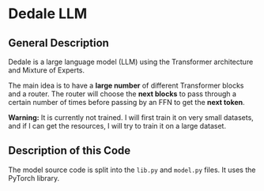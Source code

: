 # Dedale LLM

## General Description

Dedale is a large language model (LLM) using the Transformer architecture and Mixture of Experts.

The main idea is to have a **large number** of different Transformer blocks and a router. The router will choose the **next blocks** to pass through a certain number of times before passing by an FFN to get the **next token**.

**Warning:** It is currently not trained. I will first train it on very small datasets, and if I can get the resources, I will try to train it on a large dataset.

## Description of this Code

The model source code is split into the `lib.py` and `model.py` files. It uses the PyTorch library.